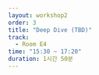 ```yaml
---
layout: workshop2
order: 3
title: "Deep Dive (TBD)"
track:
  - Room E4
time: "15:30 ~ 17:20"
duration: 1시간 50분
---
```


